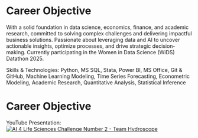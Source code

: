 Career Objective
================================
With a solid foundation in data science, economics, finance, and academic research, committed to solving complex challenges and delivering impactful business solutions. Passionate about leveraging data and AI to uncover actionable insights, optimize processes, and drive strategic decision-making. Currently participating in the Women in Data Science (WiDS) Datathon 2025.

Skills & Technologies: Python, MS SQL, Stata, Power BI, MS Office, Git & GitHub, Machine Learning Modeling,
Time Series Forecasting, Econometric Modeling, Academic Research, Quantitative Analysis, Statistical Inference

Career Objective
================================

YouTube Presentation: 
[![AI 4 Life Sciences Challenge Number 2 - Team Hydroscope](https://img.youtube.com/vi/UTqxLyytgKM/0.jpg)](https://www.youtube.com/watch?v=UTqxLyytgKM)

